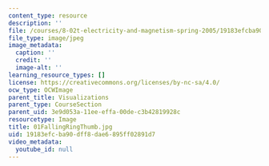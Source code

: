 ```yaml
---
content_type: resource
description: ''
file: /courses/8-02t-electricity-and-magnetism-spring-2005/19183efcba90dff8dae6895ff02891d7_01FallingRingThumb.jpg
file_type: image/jpeg
image_metadata:
  caption: ''
  credit: ''
  image-alt: ''
learning_resource_types: []
license: https://creativecommons.org/licenses/by-nc-sa/4.0/
ocw_type: OCWImage
parent_title: Visualizations
parent_type: CourseSection
parent_uid: 3e9d053a-11ee-effa-00de-c3b42819928c
resourcetype: Image
title: 01FallingRingThumb.jpg
uid: 19183efc-ba90-dff8-dae6-895ff02891d7
video_metadata:
  youtube_id: null
---
```

